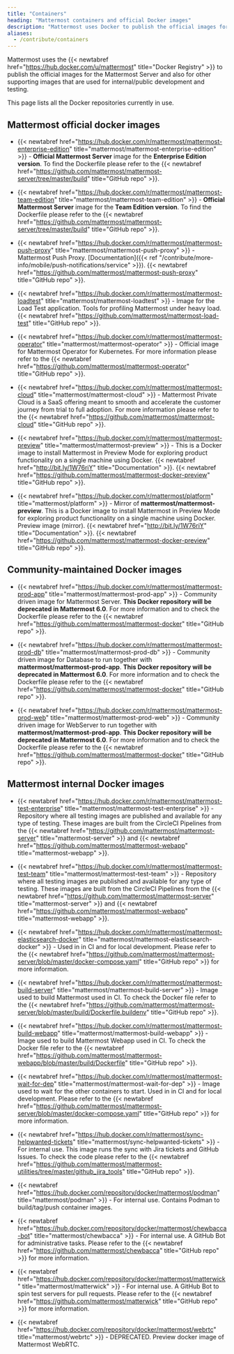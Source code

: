```yaml
---
title: "Containers"
heading: "Mattermost containers and official Docker images"
description: "Mattermost uses Docker to publish the official images for the Mattermost Server, and this page lists all Docker repositories in use."
aliases:
  - /contribute/containers
---
```


Mattermost uses the {{< newtabref href="https://hub.docker.com/u/mattermost" title="Docker Registry" >}} to publish the official images for the Mattermost Server and also for other supporting images that are used for internal/public development and testing.

This page lists all the Docker repositories currently in use.

## Mattermost official docker images

- {{< newtabref href="https://hub.docker.com/r/mattermost/mattermost-enterprise-edition" title="mattermost/mattermost-enterprise-edition" >}} - **Official Mattermost Server** image for the **Enterprise Edition version**. To find the Dockerfile please refer to the {{< newtabref href="https://github.com/mattermost/mattermost-server/tree/master/build" title="GitHub repo" >}}.

- {{< newtabref href="https://hub.docker.com/r/mattermost/mattermost-team-edition" title="mattermost/mattermost-team-edition" >}} - **Official Mattermost Server** image for the **Team Edition version**. To find the Dockerfile please refer to the {{< newtabref href="https://github.com/mattermost/mattermost-server/tree/master/build" title="GitHub repo" >}}.

- {{< newtabref href="https://hub.docker.com/r/mattermost/mattermost-push-proxy" title="mattermost/mattermost-push-proxy" >}} - Mattermost Push Proxy. [Documentation]({{< ref "/contribute/more-info/mobile/push-notifications/service" >}}). {{< newtabref href="https://github.com/mattermost/mattermost-push-proxy" title="GitHub repo" >}}.

- {{< newtabref href="https://hub.docker.com/r/mattermost/mattermost-loadtest" title="mattermost/mattermost-loadtest" >}} - Image for the Load Test application. Tools for profiling Mattermost under heavy load. {{< newtabref href="https://github.com/mattermost/mattermost-load-test" title="GitHub repo" >}}.

- {{< newtabref href="https://hub.docker.com/r/mattermost/mattermost-operator" title="mattermost/mattermost-operator" >}} - Official image for Mattermost Operator for Kubernetes. For more information please refer to the {{< newtabref href="https://github.com/mattermost/mattermost-operator" title="GitHub repo" >}}.

- {{< newtabref href="https://hub.docker.com/r/mattermost/mattermost-cloud" title="mattermost/mattermost-cloud" >}} - Mattermost Private Cloud is a SaaS offering meant to smooth and accelerate the customer journey from trial to full adoption. For more information please refer to the {{< newtabref href="https://github.com/mattermost/mattermost-cloud" title="GitHub repo" >}}.

- {{< newtabref href="https://hub.docker.com/r/mattermost/mattermost-preview" title="mattermost/mattermost-preview" >}} - This is a Docker image to install Mattermost in Preview Mode for exploring product functionality on a single machine using Docker. {{< newtabref href="http://bit.ly/1W76riY" title="Documentation" >}}. {{< newtabref href="https://github.com/mattermost/mattermost-docker-preview" title="GitHub repo" >}}.

- {{< newtabref href="https://hub.docker.com/r/mattermost/platform" title="mattermost/platform" >}} - Mirror of **mattermost/mattermost-preview**. This is a Docker image to install Mattermost in Preview Mode for exploring product functionality on a single machine using Docker. Preview image (mirror). {{< newtabref href="http://bit.ly/1W76riY" title="Documentation" >}}. {{< newtabref href="https://github.com/mattermost/mattermost-docker-preview" title="GitHub repo" >}}.

## Community-maintained Docker images

- {{< newtabref href="https://hub.docker.com/r/mattermost/mattermost-prod-app" title="mattermost/mattermost-prod-app" >}} - Community driven image for Mattermost Server. **This Docker repository will be deprecated in Mattermost 6.0**. For more information and to check the Dockerfile please refer to the {{< newtabref href="https://github.com/mattermost/mattermost-docker" title="GitHub repo" >}}.

- {{< newtabref href="https://hub.docker.com/r/mattermost/mattermost-prod-db" title="mattermost/mattermost-prod-db" >}} - Community driven image for Database to run together with **mattermost/mattermost-prod-app**. **This Docker repository will be deprecated in Mattermost 6.0**. For more information and to check the Dockerfile please refer to the {{< newtabref href="https://github.com/mattermost/mattermost-docker" title="GitHub repo" >}}.

- {{< newtabref href="https://hub.docker.com/r/mattermost/mattermost-prod-web" title="mattermost/mattermost-prod-web" >}} - Community driven image for WebServer to run together with **mattermost/mattermost-prod-app**. **This Docker repository will be deprecated in Mattermost 6.0**. For more information and to check the Dockerfile please refer to the {{< newtabref href="https://github.com/mattermost/mattermost-docker" title="GitHub repo" >}}.

## Mattermost internal Docker images

- {{< newtabref href="https://hub.docker.com/r/mattermost/mattermost-test-enterprise" title="mattermost/mattermost-test-enterprise" >}} - Repository where all testing images are published and available for any type of testing. These images are built from the CircleCI Pipelines from the {{< newtabref href="https://github.com/mattermost/mattermost-server" title="mattermost-server" >}} and {{< newtabref href="https://github.com/mattermost/mattermost-webapp" title="mattermost-webapp" >}}.

- {{< newtabref href="https://hub.docker.com/r/mattermost/mattermost-test-team" title="mattermost/mattermost-test-team" >}} - Repository where all testing images are published and available for any type of testing. These images are built from the CircleCI Pipelines from the {{< newtabref href="https://github.com/mattermost/mattermost-server" title="mattermost-server" >}} and {{< newtabref href="https://github.com/mattermost/mattermost-webapp" title="mattermost-webapp" >}}.

- {{< newtabref href="https://hub.docker.com/r/mattermost/mattermost-elasticsearch-docker" title="mattermost/mattermost-elasticsearch-docker" >}} - Used in in CI and for local development. Please refer to the {{< newtabref href="https://github.com/mattermost/mattermost-server/blob/master/docker-compose.yaml" title="GitHub repo" >}} for more information.

- {{< newtabref href="https://hub.docker.com/r/mattermost/mattermost-build-server" title="mattermost/mattermost-build-server" >}} - Image used to build Mattermost used in CI. To check the Docker file refer to the {{< newtabref href="https://github.com/mattermost/mattermost-server/blob/master/build/Dockerfile.buildenv" title="GitHub repo" >}}.

- {{< newtabref href="https://hub.docker.com/r/mattermost/mattermost-build-webapp" title="mattermost/mattermost-build-webapp" >}} - Image used to build Mattermost Webapp used in CI. To check the Docker file refer to the {{< newtabref href="https://github.com/mattermost/mattermost-webapp/blob/master/build/Dockerfile" title="GitHub repo" >}}.

- {{< newtabref href="https://hub.docker.com/r/mattermost/mattermost-wait-for-dep" title="mattermost/mattermost-wait-for-dep" >}} - Image used to wait for the other containers to start. Used in in CI and for local development. Please refer to the {{< newtabref href="https://github.com/mattermost/mattermost-server/blob/master/docker-compose.yaml" title="GitHub repo" >}} for more information.

- {{< newtabref href="https://hub.docker.com/r/mattermost/sync-helpwanted-tickets" title="mattermost/sync-helpwanted-tickets" >}} - For internal use. This image runs the sync with Jira tickets and GitHub Issues. To check the code please refer to the {{< newtabref href="https://github.com/mattermost/mattermost-utilities/tree/master/github_jira_tools" title="GitHub repo" >}}.

- {{< newtabref href="https://hub.docker.com/repository/docker/mattermost/podman" title="mattermost/podman" >}} - For internal use. Contains Podman to build/tag/push container images.

- {{< newtabref href="https://hub.docker.com/repository/docker/mattermost/chewbacca-bot" title="mattermost/chewbacca" >}} - For internal use. A GitHub Bot for administrative tasks. Please refer to the {{< newtabref href="https://github.com/mattermost/chewbacca" title="GitHub repo" >}} for more information.

- {{< newtabref href="https://hub.docker.com/repository/docker/mattermost/matterwick" title="mattermost/matterwick" >}} - For internal use. A GitHub Bot to spin test servers for pull requests. Please refer to the {{< newtabref href="https://github.com/mattermost/matterwick" title="GitHub repo" >}} for more information.

- {{< newtabref href="https://hub.docker.com/repository/docker/mattermost/webrtc" title="mattermost/webrtc" >}} - DEPRECATED. Preview docker image of Mattermost WebRTC.
